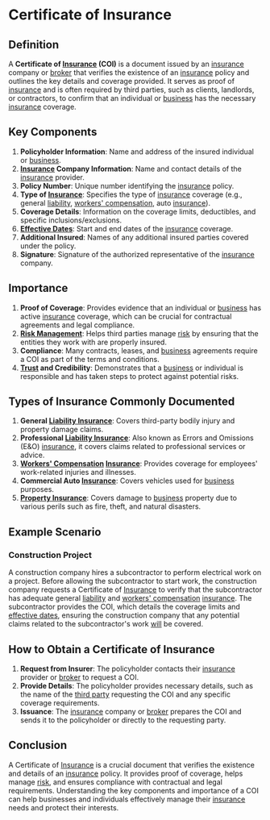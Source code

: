 # Certificate of Insurance

## Definition
A **Certificate of [Insurance](../i/insurance.md) (COI)** is a document issued by an [insurance](../i/insurance.md) company or [broker](../b/broker.md) that verifies the existence of an [insurance](../i/insurance.md) policy and outlines the key details and coverage provided. It serves as proof of [insurance](../i/insurance.md) and is often required by third parties, such as clients, landlords, or contractors, to confirm that an individual or [business](../b/business.md) has the necessary [insurance](../i/insurance.md) coverage.

## Key Components
1. **Policyholder Information**: Name and address of the insured individual or [business](../b/business.md).
2. **[Insurance](../i/insurance.md) Company Information**: Name and contact details of the [insurance](../i/insurance.md) provider.
3. **Policy Number**: Unique number identifying the [insurance](../i/insurance.md) policy.
4. **Type of [Insurance](../i/insurance.md)**: Specifies the type of [insurance](../i/insurance.md) coverage (e.g., general [liability](../l/liability.md), [workers' compensation](../w/workers'_compensation.md), auto [insurance](../i/insurance.md)).
5. **Coverage Details**: Information on the coverage limits, deductibles, and specific inclusions/exclusions.
6. **[Effective Dates](../e/effective_dates.md)**: Start and end dates of the [insurance](../i/insurance.md) coverage.
7. **Additional Insured**: Names of any additional insured parties covered under the policy.
8. **Signature**: Signature of the authorized representative of the [insurance](../i/insurance.md) company.

## Importance
1. **Proof of Coverage**: Provides evidence that an individual or [business](../b/business.md) has active [insurance](../i/insurance.md) coverage, which can be crucial for contractual agreements and legal compliance.
2. **[Risk Management](../r/risk_management.md)**: Helps third parties manage [risk](../r/risk.md) by ensuring that the entities they work with are properly insured.
3. **Compliance**: Many contracts, leases, and [business](../b/business.md) agreements require a COI as part of the terms and conditions.
4. **[Trust](../t/trust.md) and Credibility**: Demonstrates that a [business](../b/business.md) or individual is responsible and has taken steps to protect against potential risks.

## Types of Insurance Commonly Documented
1. **General [Liability Insurance](../l/liability_insurance.md)**: Covers third-party bodily injury and property damage claims.
2. **Professional [Liability Insurance](../l/liability_insurance.md)**: Also known as Errors and Omissions (E&O) [insurance](../i/insurance.md), it covers claims related to professional services or advice.
3. **[Workers' Compensation](../w/workers'_compensation.md) [Insurance](../i/insurance.md)**: Provides coverage for employees' work-related injuries and illnesses.
4. **Commercial Auto [Insurance](../i/insurance.md)**: Covers vehicles used for [business](../b/business.md) purposes.
5. **[Property Insurance](../p/property_insurance.md)**: Covers damage to [business](../b/business.md) property due to various perils such as fire, theft, and natural disasters.

## Example Scenario
### Construction Project
A construction company hires a subcontractor to perform electrical work on a project. Before allowing the subcontractor to start work, the construction company requests a Certificate of [Insurance](../i/insurance.md) to verify that the subcontractor has adequate general [liability](../l/liability.md) and [workers' compensation](../w/workers'_compensation.md) [insurance](../i/insurance.md). The subcontractor provides the COI, which details the coverage limits and [effective dates](../e/effective_dates.md), ensuring the construction company that any potential claims related to the subcontractor's work [will](../w/will.md) be covered.

## How to Obtain a Certificate of Insurance
1. **Request from Insurer**: The policyholder contacts their [insurance](../i/insurance.md) provider or [broker](../b/broker.md) to request a COI.
2. **Provide Details**: The policyholder provides necessary details, such as the name of the [third party](../t/third_party.md) requesting the COI and any specific coverage requirements.
3. **Issuance**: The [insurance](../i/insurance.md) company or [broker](../b/broker.md) prepares the COI and sends it to the policyholder or directly to the requesting party.

## Conclusion
A Certificate of [Insurance](../i/insurance.md) is a crucial document that verifies the existence and details of an [insurance](../i/insurance.md) policy. It provides proof of coverage, helps manage [risk](../r/risk.md), and ensures compliance with contractual and legal requirements. Understanding the key components and importance of a COI can help businesses and individuals effectively manage their [insurance](../i/insurance.md) needs and protect their interests.

